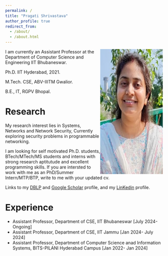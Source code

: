 ```yaml
---
permalink: /
title: "Pragati Shrivastava"
author_profile: true
redirect_from: 
  - /about/
  - /about.html
---
```

<img align="right" width="200" height="400" src="/images/myprofile.jpeg">
I am currently an Assistant Professor at the Department of Computer Science and Engineering IIT Bhubaneswar. 

Ph.D. IIT Hyderabad, 2021.

M.Tech. CSE, ABV-IIITM Gwalior.

B.E., IT, RGPV Bhopal.


Research 
======
My research interest lies in Systems, Networks and Network Security, Currently exploring security problems in programmable networking.

I am looking for self motivated Ph.D. students, BTech/MTech/MS students and  interns with strong research aptitutude and excellent programming skills. If you are intersted to work with me as an PhD/Summer Intern/MTP/BTP, write to me with your updated cv.

Links to my [DBLP](https://dblp.org/pid/134/6717.html) and
[Google Scholar](https://scholar.google.com/citations?hl=en&user=5u6yuZkAAAAJ&view_op=list_works&gmla=AH8HC4y5t-P5thhSEP8scgZVqdLfeN8-y7Hj3SiO44J3PLzbuBrm6A6xOqbh-REGA0QJT9xrLcNf4iOnQFgX-1yK) profile, and my
[LinKedin](https://in.linkedin.com/in/pragatishrivatava) profile.


Experience
======
- Assistant Professor, Department of CSE, IIT Bhubaneswar [July 2024- Ongoing]
- Assistant Professor, Department of CSE, IIT Jammu [Jan 2024- July 2024]
- Assistant Professor, Department of Computer Science anad Information Systems, BITS-PILANI Hyderabad Campus [Jan 2022- Jan 2024]


<!--Updates
------>




